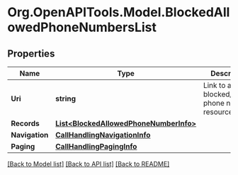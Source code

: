 
# Org.OpenAPITools.Model.BlockedAllowedPhoneNumbersList

## Properties

Name | Type | Description | Notes
------------ | ------------- | ------------- | -------------
**Uri** | **string** | Link to a list of blocked/allowed phone numbers resource | [optional] 
**Records** | [**List&lt;BlockedAllowedPhoneNumberInfo&gt;**](BlockedAllowedPhoneNumberInfo.md) |  | [optional] 
**Navigation** | [**CallHandlingNavigationInfo**](CallHandlingNavigationInfo.md) |  | [optional] 
**Paging** | [**CallHandlingPagingInfo**](CallHandlingPagingInfo.md) |  | [optional] 

[[Back to Model list]](../README.md#documentation-for-models)
[[Back to API list]](../README.md#documentation-for-api-endpoints)
[[Back to README]](../README.md)

